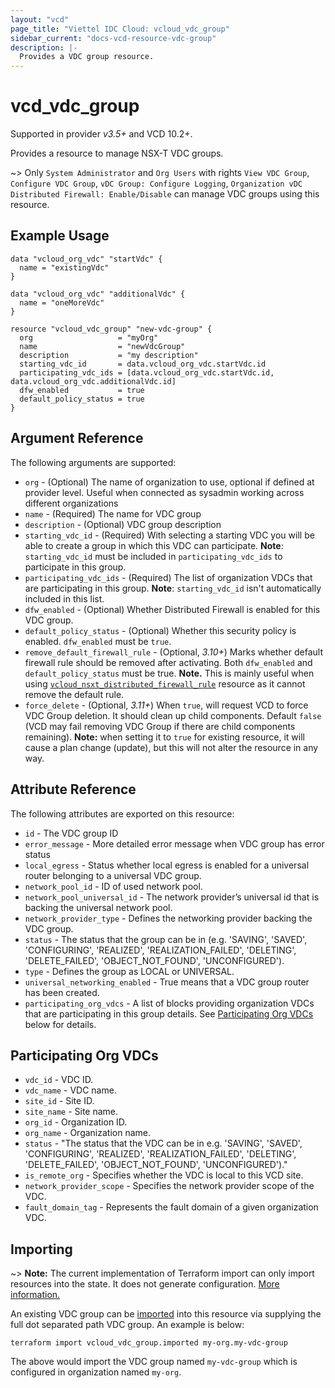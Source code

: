 ```yaml
---
layout: "vcd"
page_title: "Viettel IDC Cloud: vcloud_vdc_group"
sidebar_current: "docs-vcd-resource-vdc-group"
description: |-
  Provides a VDC group resource.
---
```


# vcd\_vdc\_group
Supported in provider *v3.5+* and VCD 10.2+.

Provides a resource to manage NSX-T VDC groups.

~> Only `System Administrator` and `Org Users` with rights `View VDC Group`, `Configure VDC Group`, `vDC Group: Configure Logging`, `Organization vDC Distributed Firewall: Enable/Disable` can manage VDC groups using this resource.

## Example Usage

```hcl
data "vcloud_org_vdc" "startVdc" {
  name = "existingVdc"
}

data "vcloud_org_vdc" "additionalVdc" {
  name = "oneMoreVdc"
}

resource "vcloud_vdc_group" "new-vdc-group" {
  org                   = "myOrg"
  name                  = "newVdcGroup"
  description           = "my description"
  starting_vdc_id       = data.vcloud_org_vdc.startVdc.id
  participating_vdc_ids = [data.vcloud_org_vdc.startVdc.id, data.vcloud_org_vdc.additionalVdc.id]
  dfw_enabled           = true
  default_policy_status = true
}
```

## Argument Reference

The following arguments are supported:

* `org` - (Optional) The name of organization to use, optional if defined at provider level. Useful when connected as sysadmin working across different organizations
* `name` - (Required) The name for VDC group
* `description` - (Optional) VDC group description
* `starting_vdc_id` - (Required) With selecting a starting VDC you will be able to create a group in which this VDC can participate. **Note**: `starting_vdc_id` must be included in `participating_vdc_ids` to participate in this group.
* `participating_vdc_ids` - (Required) The list of organization VDCs that are participating in this group. **Note**: `starting_vdc_id` isn't automatically included in this list.
* `dfw_enabled` - (Optional) Whether Distributed Firewall is enabled for this VDC group.
* `default_policy_status` - (Optional) Whether this security policy is enabled. `dfw_enabled` must be `true`.
* `remove_default_firewall_rule` - (Optional, *3.10+*) Marks whether default firewall rule should be
  removed after activating. Both `dfw_enabled` and `default_policy_status` must be true. **Note.**
  This is mainly useful when using
  [`vcloud_nsxt_distributed_firewall_rule`](/providers/vmware/vcd/latest/docs/resources/nsxt_distributed_firewall_rule)
  resource as it cannot remove the default rule.
* `force_delete` - (Optional, *3.11+*) When `true`, will request VCD to force VDC Group deletion. It
  should clean up child components. Default `false` (VCD may fail removing VDC Group if there are
  child components remaining). **Note:** when setting it to `true` for existing resource, it will
  cause a plan change (update), but this will not alter the resource in any way.

## Attribute Reference

The following attributes are exported on this resource:

* `id` - The VDC group ID
* `error_message` - More detailed error message when VDC group has error status
* `local_egress` - Status whether local egress is enabled for a universal router belonging to a universal VDC group.
* `network_pool_id` - ID of used network pool.
* `network_pool_universal_id` - The network provider’s universal id that is backing the universal network pool.
* `network_provider_type` - Defines the networking provider backing the VDC group.
* `status` - The status that the group can be in (e.g. 'SAVING', 'SAVED', 'CONFIGURING', 'REALIZED', 'REALIZATION_FAILED', 'DELETING', 'DELETE_FAILED', 'OBJECT_NOT_FOUND', 'UNCONFIGURED').
* `type` - Defines the group as LOCAL or UNIVERSAL.
* `universal_networking_enabled` - True means that a VDC group router has been created.
* `participating_org_vdcs` - A list of blocks providing organization VDCs that are participating in this group details. See [Participating Org VDCs](#participatingOrgVdcs) below for details.

<a id="participatingOrgVdcs"></a>
## Participating Org VDCs

* `vdc_id` - VDC ID.
* `vdc_name` - VDC name.
* `site_id` - Site ID.
* `site_name` - Site name.
* `org_id` - Organization ID.
* `org_name` - Organization name.
* `status` - "The status that the VDC can be in e.g. 'SAVING', 'SAVED', 'CONFIGURING', 'REALIZED', 'REALIZATION_FAILED', 'DELETING', 'DELETE_FAILED', 'OBJECT_NOT_FOUND', 'UNCONFIGURED')."
* `is_remote_org` - Specifies whether the VDC is local to this VCD site.
* `network_provider_scope` - Specifies the network provider scope of the VDC.
* `fault_domain_tag` - Represents the fault domain of a given organization VDC.

## Importing

~> **Note:** The current implementation of Terraform import can only import resources into the state.
It does not generate configuration. [More information.](https://www.terraform.io/docs/import/)

An existing VDC group can be [imported][docs-import] into this resource
via supplying the full dot separated path VDC group. An example is below:

[docs-import]: https://www.terraform.io/docs/import/

```
terraform import vcloud_vdc_group.imported my-org.my-vdc-group
```

The above would import the VDC group named `my-vdc-group` which is configured in organization named `my-org`.
